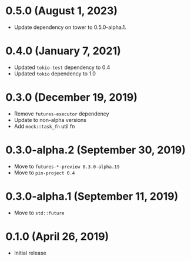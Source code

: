 # 0.5.0 (August 1, 2023)

- Update dependency on tower to 0.5.0-alpha.1.

# 0.4.0 (January 7, 2021)

- Updated `tokio-test` dependency to 0.4
- Updated `tokio` dependency to 1.0

# 0.3.0 (December 19, 2019)

- Remove `futures-executor` dependency
- Update to non-alpha versions
- Add `mock::task_fn` util fn

# 0.3.0-alpha.2 (September 30, 2019)

- Move to `futures-*-preview 0.3.0-alpha.19`
- Move to `pin-project 0.4`

# 0.3.0-alpha.1 (September 11, 2019)

- Move to `std::future`

# 0.1.0 (April 26, 2019)

- Initial release
